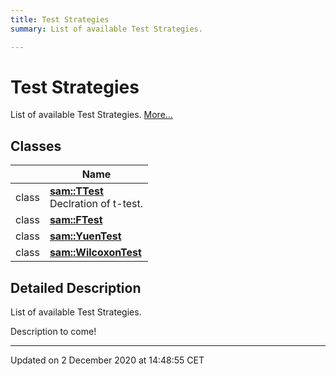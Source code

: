 ```yaml
---
title: Test Strategies
summary: List of available Test Strategies.  

---
```


# Test Strategies




List of available Test Strategies.  [More...](#detailed-description)






## Classes

|                | Name           |
| -------------- | -------------- |
| class | **[sam::TTest](/doxygen/Classes/classsam_1_1_t_test/)** <br>Declration of t-test.  |
| class | **[sam::FTest](/doxygen/Classes/classsam_1_1_f_test/)**  |
| class | **[sam::YuenTest](/doxygen/Classes/classsam_1_1_yuen_test/)**  |
| class | **[sam::WilcoxonTest](/doxygen/Classes/classsam_1_1_wilcoxon_test/)**  |








## Detailed Description

List of available Test Strategies. 


























Description to come! 








-------------------------------

Updated on  2 December 2020 at 14:48:55 CET